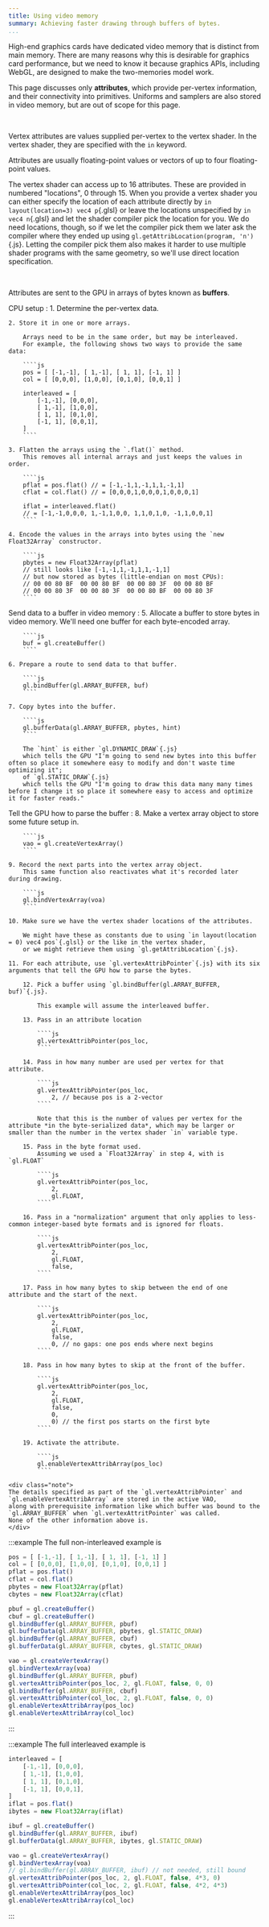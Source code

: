```yaml
---
title: Using video memory
summary: Achieving faster drawing through buffers of bytes.
...
```


High-end graphics cards have dedicated video memory that is distinct from main memory.
There are many reasons why this is desirable for graphics card performance,
but we need to know it because graphics APIs, including WebGL, are designed to make the two-memories model work.

This page discusses only **attributes**, which provide per-vertex information,
and their connectivity into primitives.
Uniforms and samplers are also stored in video memory, but are out of scope for this page.

 

Vertex attributes are values supplied per-vertex to the vertex shader.
In the vertex shader, they are specified with the `in` keyword.

Attributes are usually floating-point values
or vectors of up to four floating-point values.

The vertex shader can access up to 16 attributes.
These are provided in numbered "locations", 0 through 15.
When you provide a vertex shader you can either specify the location of each attribute directly by `in layout(location=3) vec4 p`{.glsl}
or leave the locations unspecified by `in vec4 n`{.glsl}
and let the shader compiler pick the location for you.
We do need locations, though, so if we let the compiler pick them
we later ask the compiler where they ended up
using `gl.getAttribLocation(program, 'n')`{.js}.
Letting the compiler pick them also makes it harder to use multiple shader programs with the same geometry, so we'll use direct location specification.

 

Attributes are sent to the GPU in arrays of bytes known as **buffers**.

CPU setup
:   1. Determine the per-vertex data.

    2. Store it in one or more arrays.
        
        Arrays need to be in the same order, but may be interleaved.
        For example, the following shows two ways to provide the same data:
        
        ````js
        pos = [ [-1,-1], [ 1,-1], [ 1, 1], [-1, 1] ]
        col = [ [0,0,0], [1,0,0], [0,1,0], [0,0,1] ]
        
        interleaved = [
            [-1,-1], [0,0,0],
            [ 1,-1], [1,0,0],
            [ 1, 1], [0,1,0],
            [-1, 1], [0,0,1],
        ]
        ````

    3. Flatten the arrays using the `.flat()` method.
        This removes all internal arrays and just keeps the values in order.
        
        ````js
        pflat = pos.flat() // = [-1,-1,1,-1,1,1,-1,1]
        cflat = col.flat() // = [0,0,0,1,0,0,0,1,0,0,0,1]
        
        iflat = interleaved.flat()
        // = [-1,-1,0,0,0, 1,-1,1,0,0, 1,1,0,1,0, -1,1,0,0,1]
        ````

    4. Encode the values in the arrays into bytes using the `new Float32Array` constructor.
        
        ````js
        pbytes = new Float32Array(pflat)
        // still looks like [-1,-1,1,-1,1,1,-1,1]
        // but now stored as bytes (little-endian on most CPUs):
        // 00 00 80 BF  00 00 80 BF  00 00 80 3F  00 00 80 BF
        // 00 00 80 3F  00 00 80 3F  00 00 80 BF  00 00 80 3F
        ````

Send data to a buffer in video memory
:   5. Allocate a buffer to store bytes in video memory.
        We'll need one buffer for each byte-encoded array.
    
        ````js
        buf = gl.createBuffer()
        ````
    
    6. Prepare a route to send data to that buffer.
    
        ````js
        gl.bindBuffer(gl.ARRAY_BUFFER, buf)
        ````

    7. Copy bytes into the buffer.
    
        ````js
        gl.bufferData(gl.ARRAY_BUFFER, pbytes, hint)
        ````
        
        The `hint` is either `gl.DYNAMIC_DRAW`{.js}
        which tells the GPU "I'm going to send new bytes into this buffer often so place it somewhere easy to modify and don't waste time optimizing it";
        of `gl.STATIC_DRAW`{.js}
        which tells the GPU "I'm going to draw this data many many times before I change it so place it somewhere easy to access and optimize it for faster reads."
    

Tell the GPU how to parse the buffer
:   8. Make a vertex array object to store some future setup in.
    
        ````js
        vao = gl.createVertexArray()
        ````

    9. Record the next parts into the vertex array object.
        This same function also reactivates what it's recorded later during drawing.
    
        ````js
        gl.bindVertexArray(voa)
        ````
    
    10. Make sure we have the vertex shader locations of the attributes.
        
        We might have these as constants due to using `in layout(location = 0) vec4 pos`{.glsl} or the like in the vertex shader,
        or we might retrieve them using `gl.getAttribLocation`{.js}.
    
    11. For each attribute, use `gl.vertexAttribPointer`{.js} with its six arguments that tell the GPU how to parse the bytes.
    
        12. Pick a buffer using `gl.bindBuffer(gl.ARRAY_BUFFER, buf)`{.js}.
            
            This example will assume the interleaved buffer.
        
        13. Pass in an attribute location
        
            ````js
            gl.vertexAttribPointer(pos_loc,
            ````
        
        14. Pass in how many number are used per vertex for that attribute.
            
            ````js
            gl.vertexAttribPointer(pos_loc,
                2, // because pos is a 2-vector
            ````
            
            Note that this is the number of values per vertex for the attribute *in the byte-serialized data*, which may be larger or smaller than the number in the vertex shader `in` variable type.

        15. Pass in the byte format used.
            Assuming we used a `Float32Array` in step 4, with is `gl.FLOAT`
            
            ````js
            gl.vertexAttribPointer(pos_loc,
                2,
                gl.FLOAT,
            ````

        16. Pass in a "normalization" argument that only applies to less-common integer-based byte formats and is ignored for floats.
            
            ````js
            gl.vertexAttribPointer(pos_loc,
                2,
                gl.FLOAT,
                false,
            ````
        
        17. Pass in how many bytes to skip between the end of one attribute and the start of the next.
            
            ````js
            gl.vertexAttribPointer(pos_loc,
                2,
                gl.FLOAT,
                false,
                0, // no gaps: one pos ends where next begins
            ````

        18. Pass in how many bytes to skip at the front of the buffer.
            
            ````js
            gl.vertexAttribPointer(pos_loc,
                2,
                gl.FLOAT,
                false,
                0,
                0) // the first pos starts on the first byte
            ````

        19. Activate the attribute.
        
            ````js
            gl.enableVertexAttribArray(pos_loc)
            ````

    <div class="note">
    The details specified as part of the `gl.vertexAttribPointer` and `gl.enableVertexAttribArray` are stored in the active VAO,
    along with prerequisite information like which buffer was bound to the `gl.ARRAY_BUFFER` when `gl.vertexAttritPointer` was called.
    None of the other information above is.
    </div>

:::example
The full non-interleaved example is

```js
pos = [ [-1,-1], [ 1,-1], [ 1, 1], [-1, 1] ]
col = [ [0,0,0], [1,0,0], [0,1,0], [0,0,1] ]
pflat = pos.flat()
cflat = col.flat()
pbytes = new Float32Array(pflat)
cbytes = new Float32Array(cflat)

pbuf = gl.createBuffer()
cbuf = gl.createBuffer()
gl.bindBuffer(gl.ARRAY_BUFFER, pbuf)
gl.bufferData(gl.ARRAY_BUFFER, pbytes, gl.STATIC_DRAW)
gl.bindBuffer(gl.ARRAY_BUFFER, cbuf)
gl.bufferData(gl.ARRAY_BUFFER, cbytes, gl.STATIC_DRAW)

vao = gl.createVertexArray()
gl.bindVertexArray(voa)
gl.bindBuffer(gl.ARRAY_BUFFER, pbuf)
gl.vertexAttribPointer(pos_loc, 2, gl.FLOAT, false, 0, 0)
gl.bindBuffer(gl.ARRAY_BUFFER, cbuf)
gl.vertexAttribPointer(col_loc, 2, gl.FLOAT, false, 0, 0)
gl.enableVertexAttribArray(pos_loc)
gl.enableVertexAttribArray(col_loc)
```
:::

:::example
The full interleaved example is

```js
interleaved = [
    [-1,-1], [0,0,0],
    [ 1,-1], [1,0,0],
    [ 1, 1], [0,1,0],
    [-1, 1], [0,0,1],
]
iflat = pos.flat()
ibytes = new Float32Array(iflat)

ibuf = gl.createBuffer()
gl.bindBuffer(gl.ARRAY_BUFFER, ibuf)
gl.bufferData(gl.ARRAY_BUFFER, ibytes, gl.STATIC_DRAW)

vao = gl.createVertexArray()
gl.bindVertexArray(voa)
// gl.bindBuffer(gl.ARRAY_BUFFER, ibuf) // not needed, still bound
gl.vertexAttribPointer(pos_loc, 2, gl.FLOAT, false, 4*3, 0)
gl.vertexAttribPointer(col_loc, 2, gl.FLOAT, false, 4*2, 4*3)
gl.enableVertexAttribArray(pos_loc)
gl.enableVertexAttribArray(col_loc)
```
:::




